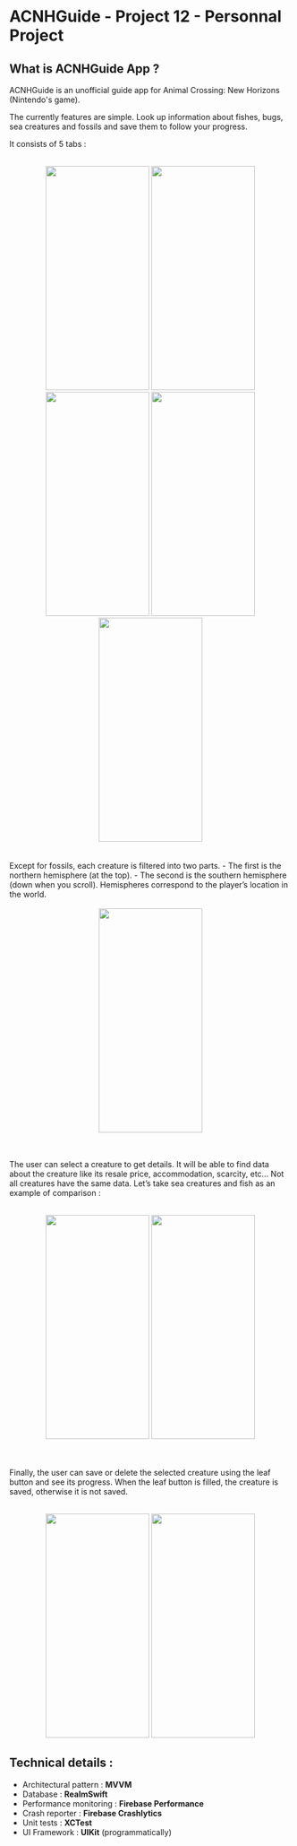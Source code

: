 # ACNHGuide - Project 12 - Personnal Project

## What is ACNHGuide App ?

ACNHGuide is an unofficial guide app for Animal Crossing: New Horizons (Nintendo's game).

The currently features are simple. Look up information about fishes, bugs, sea creatures and fossils and save them to follow your progress.

It consists of 5 tabs :
<br />
<br />
<div align="center">
  <img width="185" height="400" src="https://github.com/MiPayan/ACNHGuide-Remaked-UIKit/assets/71004452/cff52b0d-44a1-46ea-8e8b-088b74b62503">
  <img width="185" height="400" src="https://github.com/MiPayan/ACNHGuide-Remaked-UIKit/assets/71004452/a59ecb90-cb3c-4e21-9fae-0b40c1bd0745">
  <img width="185" height="400" src="https://github.com/MiPayan/ACNHGuide-Remaked-UIKit/assets/71004452/a4a02053-e4fc-4b09-89fc-78d2456071c6">
  <img width="185" height="400" src="https://github.com/MiPayan/ACNHGuide-Remaked-UIKit/assets/71004452/f70afd8a-52f3-4e79-bd09-20bd240df0fe">
  <img width="185" height="400" src="https://github.com/MiPayan/ACNHGuide-Remaked-UIKit/assets/71004452/77a6048d-c16f-4abb-b461-9c6e54018218">
</div>
<br />
<br />
Except for fossils, each creature is filtered into two parts. 
- The first is the northern hemisphere (at the top).
- The second is the southern hemisphere (down when you scroll). 
Hemispheres correspond to the player’s location in the world.
<br />
<br />
<div align="center">
  <img width="185" height="400" src="https://github.com/MiPayan/ACNHGuide-Remaked-UIKit/assets/71004452/40530bb1-63f4-4002-92fc-54badb350e15">
</div>
<br />
<br />

The user can select a creature to get details. It will be able to find data about the creature like its resale price, accommodation, scarcity, etc... Not all creatures have the same data. 
Let’s take sea creatures and fish as an example of comparison :
<br />
<br />
<div align="center">
  <img width="185" height="400" src="https://github.com/MiPayan/ACNHGuide-Remaked-UIKit/assets/71004452/d716212a-9410-481a-92a9-694a30bf713f">
  <img width="185" height="400" src="https://github.com/MiPayan/ACNHGuide-Remaked-UIKit/assets/71004452/98a9f7a3-41ab-4a54-b2f8-5241d9f1b7a5">
</div>
<br />
<br />

Finally, the user can save or delete the selected creature using the leaf button and see its progress. When the leaf button is filled, the creature is saved, otherwise it is not saved.
<br />
<br />
<div align="center">
  <img width="185" height="400" src="https://github.com/MiPayan/ACNHGuide-Remaked-UIKit/assets/71004452/59183426-dad1-4cca-9505-352f7f306527">
  <img width="185" height="400" src="https://github.com/MiPayan/ACNHGuide-Remaked-UIKit/assets/71004452/e7ea50c2-231c-4f04-9fa1-fe9ce6e01c79">
</div>

## Technical details :
- Architectural pattern : <b>MVVM</b>
- Database : <b>RealmSwift</b>
- Performance monitoring : <b>Firebase Performance</b>
- Crash reporter : <b>Firebase Crashlytics</b>
- Unit tests : <b>XCTest</b>
- UI Framework : <b>UIKit</b> (programmatically)
